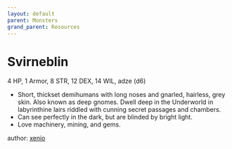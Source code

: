 ```yaml
---
layout: default
parent: Monsters
grand_parent: Resources
---
```


# Svirneblin
4 HP, 1 Armor, 8 STR, 12 DEX, 14 WIL, adze (d6)
- Short, thickset demihumans with long noses and gnarled, hairless, grey skin. Also known as deep gnomes. Dwell deep in the Underworld in labyrinthine lairs riddled with cunning secret passages and chambers.
- Can see perfectly in the dark, but are blinded by bright light.
- Love machinery, mining, and gems.

author: [xenio](https://xenioinabottle.blogspot.com)
